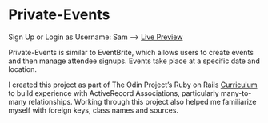 # Private-Events

Sign Up or Login as Username: Sam --> [Live Preview](https://git.heroku.com/private-events-app.git)

Private-Events is similar to EventBrite, which allows users to create events and then manage attendee signups. Events take place at a specific date and location.

I created this project as part of The Odin Project’s Ruby on Rails [Curriculum](https://www.theodinproject.com/lessons/associations) to build experience with ActiveRecord Associations, particularly many-to-many relationships. Working through this project also helped me familiarize myself with foreign keys, class names and sources.


